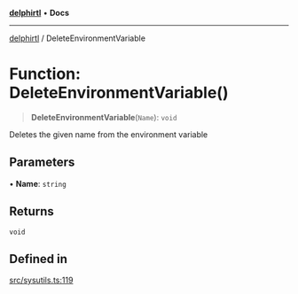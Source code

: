 [**delphirtl**](../README.md) • **Docs**

***

[delphirtl](../globals.md) / DeleteEnvironmentVariable

# Function: DeleteEnvironmentVariable()

> **DeleteEnvironmentVariable**(`Name`): `void`

Deletes the given name from the environment variable

## Parameters

• **Name**: `string`

## Returns

`void`

## Defined in

[src/sysutils.ts:119](https://github.com/chuacw/delphirtl/blob/e3cbafae763359e4511613875492dbec7f810b8b/src/sysutils.ts#L119)
